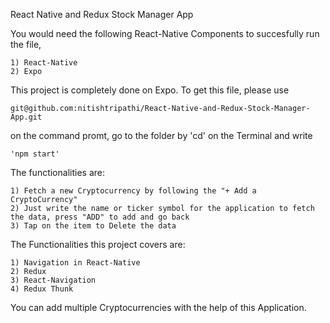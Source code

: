 React Native and Redux Stock Manager App


You would need the following React-Native Components to succesfully run the file, 

	1) React-Native
	2) Expo


This project is completely done on Expo. To get this file, please use

	git@github.com:nitishtripathi/React-Native-and-Redux-Stock-Manager-App.git

on the command promt, go to the folder by 'cd' on the Terminal and write

	'npm start' 

The functionalities are:

	1) Fetch a new Cryptocurrency by following the "+ Add a CryptoCurrency"
	2) Just write the name or ticker symbol for the application to fetch the data, press "ADD" to add and go back
	3) Tap on the item to Delete the data

The Functionalities this project covers are:

	1) Navigation in React-Native
	2) Redux
	3) React-Navigation	
	4) Redux Thunk

You can add multiple Cryptocurrencies with the help of this Application.

